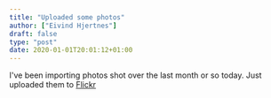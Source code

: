 ```yaml
---
title: "Uploaded some photos"
author: ["Eivind Hjertnes"]
draft: false
type: "post"
date: 2020-01-01T20:01:12+01:00
---
```


I've been importing photos shot over the last month or so today. Just uploaded them to [Flickr](https://www.flickr.com/photos/hjertnes/albums/72157712462419271)
